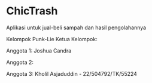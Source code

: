 # ChicTrash
Aplikasi untuk jual-beli sampah dan hasil pengolahannya

Kelompok Punk-Lie
Ketua Kelompok:

Anggota 1: Joshua Candra

Anggota 2: 

Anggota 3: Kholil Asjaduddin - 22/504792/TK/55224
